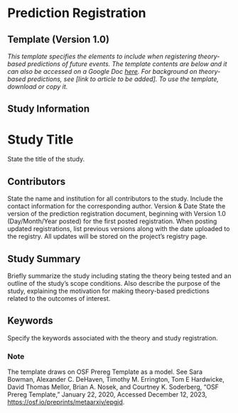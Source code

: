 # Prediction Registration 
## Template (Version 1.0)

_This template specifies the elements to include when registering theory-based predictions of future events. The template contents are below and it can also be accessed on a Google Doc [here](). For background on theory-based predictions, see [link to article to be added]. To use the template, download or copy it._

## Study Information

# Study Title
State the title of the study. 

## Contributors
State the name and institution for all contributors to the study. Include the contact information for the corresponding author. 
Version & Date
State the version of the prediction registration document, beginning with Version 1.0 (Day/Month/Year posted) for the first posted registration. When posting updated registrations, list previous versions along with the date uploaded to the registry. All updates will be stored on the project’s registry page. 

## Study Summary
Briefly summarize the study including stating the theory being tested and an outline of the study’s scope conditions. Also describe the purpose of the study, explaining the motivation for making theory-based predictions related to the outcomes of interest. 

## Keywords
Specify the keywords associated with the theory and study registration.

### Note

The template draws on OSF Prereg Template as a model. See Sara Bowman, Alexander C. DeHaven, Timothy M. Errington, Tom E Hardwicke, David Thomas Mellor, Brian A. Nosek, and Courtney K. Soderberg, “OSF Prereg Template,” January 22, 2020, Accessed December 12, 2023, https://osf.io/preprints/metaarxiv/epgjd. 

